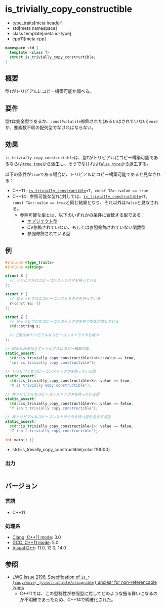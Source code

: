 # is_trivially_copy_constructible
* type_traits[meta header]
* std[meta namespace]
* class template[meta id-type]
* cpp11[meta cpp]

```cpp
namespace std {
  template <class T>
  struct is_trivially_copy_constructible;
}
```

## 概要
型`T`がトリビアルにコピー構築可能か調べる。


## 要件
型`T`は完全型であるか、`const`/`volatile`修飾された(あるいはされていない)`void`か、要素数不明の配列型でなければならない。


## 効果
`is_trivially_copy_constructible`は、型`T`がトリビアルにコピー構築可能であるならば[`true_type`](true_type.md)から派生し、そうでなければ[`false_type`](false_type.md)から派生する。

以下の条件が`true`である場合に、トリビアルにコピー構築可能であると見なされる：

- C++11 : [`is_trivially_constructible`](is_trivially_constructible.md)`<T, const T&>::value == true`
- C++14 : 参照可能な型`T`に対しては、[`is_trivially_constructible`](is_trivially_constructible.md)`<T, const T&>::value == true`と同じ結果となり、それ以外は`false`と見なされる。
    - 参照可能な型とは、以下のいずれかの条件に合致する型である：
        - [オブジェクト型](is_object.md)
        - CV修飾されていない、もしくは参照修飾されていない関数型
        - 参照修飾されている型


## 例
```cpp
#include <type_traits>
#include <string>

struct X {
  // トリビアルなコピーコンストラクタを持っている
};

struct Y {
  // 非トリビアルなコピーコンストラクタを持っている
  Y(const Y&) {}
};

struct Z {
  // 非トリビアルなコピーコンストラクタを持つ型を包含している
  std::string s;

  // Z型は非トリビアルなコピーコンストラクタを持つ
};

// 組み込み型は全てトリビアルにコピー構築可能
static_assert(
  std::is_trivially_copy_constructible<int>::value == true,
  "int is trivially copy constructible");

// トリビアルなコピーコンストラクタを持っている型
static_assert(
  std::is_trivially_copy_constructible<X>::value == true,
  "X is trivially copy constructible");

// 非トリビアルなコピーコンストラクタを持っている型
static_assert(
  std::is_trivially_copy_constructible<Y>::value == false,
  "Y isn't trivially copy constructible");

// 非トリビアルなコピーコンストラクタを持つ型を包含する型
static_assert(
  std::is_trivially_copy_constructible<Z>::value == false,
  "Z isn't trivially copy constructible");

int main() {}
```
* std::is_trivially_copy_constructible[color ff0000]

### 出力
```
```

## バージョン
### 言語
- C++11

### 処理系
- [Clang, C++11 mode](/implementation.md#clang): 3.0
- [GCC, C++11 mode](/implementation.md#gcc): 5.0
- [Visual C++](/implementation.md#visual_cpp): 11.0, 12.0, 14.0


## 参照
- [LWG Issue 2196. Specification of `is_*[copy/move]_[constructible/assignable]` unclear for non-referencable types](http://www.open-std.org/jtc1/sc22/wg21/docs/lwg-defects.html#2196)
    - C++11では、この型特性が参照型に対してどのような振る舞いになるのか不明確であったため、C++14で明確化された。

